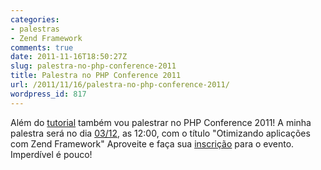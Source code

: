 ```yaml
---
categories:
- palestras
- Zend Framework
comments: true
date: 2011-11-16T18:50:27Z
slug: palestra-no-php-conference-2011
title: Palestra no PHP Conference 2011
url: /2011/11/16/palestra-no-php-conference-2011/
wordpress_id: 817
---
```


Além do [tutorial](/blog/2011/09/30/tutorial-mao-na-massa-php-conference-2011/) também vou palestrar no PHP Conference 2011! 
A minha palestra será no dia [03/12](http://www.phpconference.com.br/schedule/day2), as 12:00, com o título "Otimizando aplicações com Zend Framework"
Aproveite e faça sua [inscrição](http://www.phpconference.com.br/registration) para o evento. Imperdível é pouco! 
